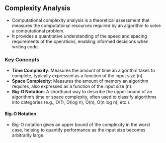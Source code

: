 
##  Complexity Analysis

- Computational complexity analysis is a theoretical assessment that measures the computational resources required by an algorithm to solve a computational problem.
- It provides a quantitative understanding of the speed and spacing requirements of the operations, enabling informed decisions when writing code.

### Key Concepts

- **Time Complexity**: Measures the amount of time an algorithm takes to complete, typically expressed as a function of the input size (n).
- **Space Complexity**: Measures the amount of memory an algorithm requires, also expressed as a function of the input size (n).
- **Big-O Notation**: A shorthand way to describe the upper bound of an algorithm’s time or space complexity, often used to classify algorithms into categories (e.g., O(1), O(log n), O(n), O(n log n), etc.).

#### Big-O Notation

- Big-O notation gives an upper bound of the complexity in the worst case, helping to quantify performance as the input size becomes arbitrarily large.